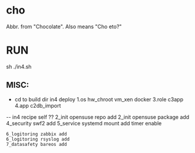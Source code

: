 # cho
Abbr. from "Chocolate". Also means "Cho eto?"

# RUN
sh ./in4.sh


## MISC:
+ cd to build dir
in4 deploy
    1.os
        hw_chroot
        vm_xen
        docker
    3.role
        c3app
    4.app
        c2db_import
        
--
in4 recipe
self  ??
    2_init opensuse repo add
    2_init opensuse package add
    4_security swf2 add 
    5_service systemd 
        mount add
        timer enable

    6_logitoring zabbix add
    6_logitoring rsyslog add
    7_datasafety bareos add



